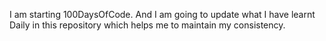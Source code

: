 I am starting 100DaysOfCode.
And I am going to update what I have learnt Daily in this repository which helps me to maintain my consistency.
